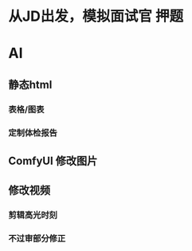 # 从JD出发，模拟面试官 押题
# AI
## 静态html
### 表格/图表
### 定制体检报告

## ComfyUI 修改图片
## 修改视频
### 剪辑高光时刻
### 不过审部分修正
 